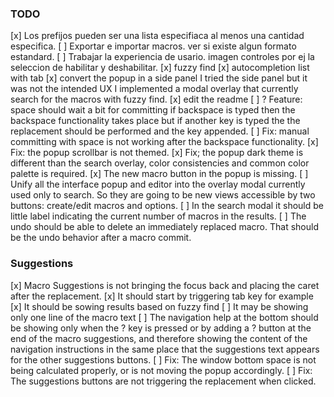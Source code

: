 ### TODO

[x] Los prefijos pueden ser una lista especifiaca al menos una cantidad especifica.
[ ] Exportar e importar macros. ver si existe algun formato estandard.
[ ] Trabajar la experiencia de usario. imagen controles
    por ej la seleccion de habilitar y deshabilitar.
[x] fuzzy find
[x] autocompletion list with tab
[x] convert the popup in a side panel
    I tried the side panel but it was not the intended UX
    I implemented a modal overlay that currently search for the macros with fuzzy find.
[x] edit the readme
[ ] ? Feature: space should wait a bit for committing if backspace is typed then the backspace functionality takes place but if another key is typed the the replacement should be performed and the key appended.
[ ] Fix: manual committing with space is not working after the backspace functionality.
[x] Fix: the popup scrollbar is not themed.
[x] Fix; the popup dark theme is different than the search overlay, color consistencies and common color palette is required.
[x] The new macro button in the popup is missing.
[ ] Unify all the interface popup and editor into the overlay modal currently used only to search. So they are going to be new views accessible by two buttons: create/edit macros and options.
[ ] In the search modal it should be little label indicating the current number of macros in the results.
[ ] The undo should be able to delete an immediately replaced macro. That should be the undo behavior after a macro commit.


### Suggestions

[x] Macro Suggestions is not bringing the focus back and placing the caret after the replacement.
[x] It should start by triggering tab key for example
[x] It should be sowing results based on fuzzy find
[ ] It may be showing only one line of the macro text
[ ] The navigation help at the bottom should be showing only when the ? key is pressed or by adding a ? button at the end of the macro suggestions, and therefore showing the content of the navigation instructions in the same place that the suggestions text appears for the other suggestions buttons.
[ ] Fix: The window bottom space is not being calculated properly, or is not moving the popup accordingly.
[ ] Fix: The suggestions buttons are not triggering the replacement when clicked.

